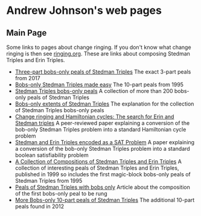 <meta name="google-site-verification" content="VIsEE7KajZpW5547yTfXdBWTzEj2zBFPPOS-eaVLZNQ" />

# Andrew Johnson's web pages

## Main Page
  
Some links to pages about change ringing. If you don't know what change ringing is then see [ringing.org](https://ringing.org/change-ringing/).
These are links about composing Stedman Triples and Erin Triples.

- [Three-part bobs-only peals of Stedman Triples](3part.html) The exact 3-part peals from 2017
- [Bobs-only Stedman Triples made easy](10part.html) The 10-part peals from 1995
- [Stedman Triples bobs-only peals](https://complib.org/collection/11309) A collection of more than 200 bobs-only peals of Stedman Triples
- [Bobs-only extents of Stedman Triples](bobsonly.md) The explanation for the collection of Stedman Triples bobs-only peals
- [Change ringing and Hamiltonian cycles: The search for Erin and Stedman triples](https://dx.doi.org/10.5614/ejgta.2019.7.1.5) A peer-reviewed paper explaining a conversion of the bob-only Stedman Triples problem into a standard Hamiltonian cycle problem
- [Stedman and Erin Triples encoded as a SAT Problem](https://easychair.org/publications/preprint/pp38) A paper explaining a conversion of the bob-only Stedman Triples problem into a standard boolean satisfiability problem
- [A Collection of Compositions of Stedman Triples and Erin Triples](https://www.ringing.info/stedman.pdf) A collection of interesting peals of Stedman Triples and Erin Triples, published in 1999 so includes the first magic-block bobs-only peals of Stedman Triples from 1995
- [Peals of Stedman Triples with bobs only](ajart.md) Article about the composition of the first bobs-only peal to be rung
- [More Bobs-only 10-part peals of Stedman Triples](more10parts.md) The additional 10-part peals found in 2012
